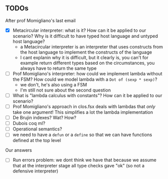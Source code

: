 ## TODOs

After prof Momigliano's last email
 
 - [x] Metacircular interpreter: what is it? How can it be applied to our scenario? Why is it difficult to have typed host language and untyped host language?
   * a Metacircular interpreter is an interpreter that uses constructs from the host language to implement the constructs of the language
   * I cant explanin why it is difficult, but it clearly is, you can't for example return different types based on the circumstances, you always have to return the same type
 - [ ] Prof Momigliano's interpreter: how could we implement lambda without the FSM? How could we model lambda with a `Dot of (sexp * sexp)`? 
   * we don't, he's also using a FSM
   * I'm still not sure about the second question
 - [ ] What is "lambda calculus with constants"? How can it be applied to our scenario?
 - [ ] Prof Momigliano's approach in clos.fsx deals with lambdas that *only* take one argument! This simplifies a lot the lambda implementation
 - [ ] De Brujin indexes? Wat? How?
 - [ ] Dubois coq ml? 
 - [ ] Operational semantics?
 - [ ] we need to have a `defun` or a `define` so that we can have functions defined at the top level

Our answers
 - [ ] Run errors problem: we dont think we have that because we assume that at the interpreter stage all type checks gave "ok" (so not a defensive interpreter)
